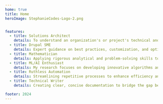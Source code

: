 ```yaml
---
home: true
title: Home
heroImage: StephanieCodes-Logo-2.png


features:
  - title: Solutions Architect
    details: To understand an organization's or project's technical and strategic goals, aligning them with the right technologies, and ensuring a seamless integration that drives efficiency and innovation are my primary responsibilities.
  - title: Drupal SME
    details: Expert guidance on best practices, customization, and optimization to ensure your Drupal projects meet both your business objectives and technical requirements.
  - title: Mathematician
    details: Applying rigorous analytical and problem-solving skills to understand complex systems, uncover data patterns, and turn theoretical concepts into practical applications, to drive innovation and inform decision-making in diverse industries.
  - title: ML/AI Enthusiast
    details: My research focuses on developing innovative algorithms and models that can enhance decision-making, automate processes, and, most importantly, uncover valuable insights from data.
  - title: Ruthless Automation
    details: Streamlining repetitive processes to enhance efficiency and productivity and eliminate time-consuming manual work to allow to focus on strategic activities and innovation.
  - title: Technical Writer
    details: Creating clear, concise documentation to bridge the gap between complex technology and audience understanding.

footer: 2024
---
```


 [//]: # "This is the content of home page. Check [Home Page Docs][default-theme-home] for more details"

[default-theme-home]: https://vuejs.press/reference/default-theme/frontmatter.html#home-page
